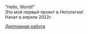 "Hello, World!"  
Это мой первый проект в Нетологии!  
Начат в апреле 2022г.

[Дипломная работа](https://tolik19bat.github.io/Diploma/)
